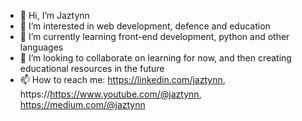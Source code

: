 - 👋 Hi, I’m Jaztynn
- 👀 I’m interested in web development, defence and education
- 🌱 I’m currently learning front-end development, python and other languages
- 💞️ I’m looking to collaborate on learning for now, and then creating educational resources in the future
- 📫 How to reach me: https://linkedin.com/jaztynn, https://https://www.youtube.com/@jaztynn, https://medium.com/@jaztynn

<!---
jaztynn/jaztynn is a ✨ special ✨ repository because its `README.md` (this file) appears on your GitHub profile.
You can click the Preview link to take a look at your changes.
--->
